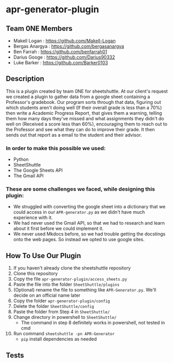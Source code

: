 # apr-generator-plugin

## Team 0NE Members
- Makell Logan : https://github.com/Makell-Logan
- Bergas Anargya : https://github.com/bergasanargya
- Ben Farrah : https://github.com/benfarrah01
- Darius Googe : https://github.com/Darius90332
- Luke Barker : https://github.com/Barker0103

## Description
This is a plugin created by team 0NE for sheetshuttle. At our client's request we created a plugin to gather data from a google sheet containing a Professor's gradebook. Our program sorts through that data, figuring out which students aren't doing well (If their overall grade is less than a 70%) then write a Academic Progress Report, that gives them a warning, telling them how many days they've missed and what assignments they didn't do well on (Received a score less than 60%), encouraging them to reach out to the Professor and see what they can do to improve their grade. It then sends out that report as a email to the student and their advisor. 

### In order to make this possible we used:
- Python
- SheetShuttle
- The Google Sheets API
- The Gmail API

### These are some challenges we faced, while designing this plugin:
- We struggled with converting the google sheet into a dictionary that we could access in our `APR-generator.py` as we didn't have much experience with it.
- We had never used the Gmail API, so that we had to research and learn about it first before we could implement it.
- We never used Mkdocs before, so we had trouble getting the docstings onto the web pages. So instead we opted to use google sites.

## How To Use Our Plugin
1. If you haven't already clone the sheetshuttle repository
2. Clone this repository 
3. Copy the file `apr-generator-plugin/access_sheets.py`
4. Paste the file into the folder `SheetShuttle/plugins`
5. (Optional) rename the file to something like `APR-Generator.py`. We'll decide on an official name later
6. Copy the folder `apr-generator-plugin/config`
7. Delete the folder `SheetShuttle/config`
8. Paste the folder from Step 4 in `SheetShuttle/`
9. Change directory in powershell to `SheetShuttle/`
    - The command in step 8 definitely works in powershell, not tested in cmd
10. Run command `sheetshuttle -pn APR-Generator`
    - `pip` install dependencies as needed


## Tests

